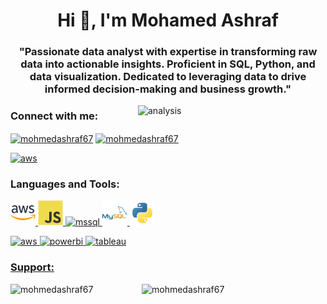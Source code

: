 
<!--
**Mohmedashraf67/Mohmedashraf67** is a ✨ _special_ ✨ repository because its `README.md` (this file) appears on your GitHub profile.

Here are some ideas to get you started:

- 🔭 I’m currently working on ...
- 🌱 I’m currently learning ...
- 👯 I’m looking to collaborate on ...
- 🤔 I’m looking for help with ...
- 💬 Ask me about ...
- 📫 How to reach me: ...
- 😄 Pronouns: ...
- ⚡ Fun fact: ...
-->
<h1 align="center">Hi 👋, I'm Mohamed Ashraf</h1>
<h3 align="center">"Passionate data analyst with expertise in transforming raw data into actionable insights. Proficient in SQL, Python, and data visualization. Dedicated to leveraging data to drive informed decision-making and business growth."</h3>
<img align="right" src="https://camo.githubusercontent.com/0691a747fa3fa6748e8b38149621d045b3d324761a118a94634317e6159a481c/68747470733a2f2f696e646f616e616c79746963612e636f6d2f7374617469632f696d616765732f646174612d736369656e63652d312e676966" alt="analysis" width="300" >

<h3 align="left">Connect with me:</h3>
<p align="left">
<a href="https://linkedin.com/in/mohmedashraf67" target="blank"><img align="center" src="https://raw.githubusercontent.com/rahuldkjain/github-profile-readme-generator/master/src/images/icons/Social/linked-in-alt.svg" alt="mohmedashraf67" height="30" width="40" /></a>
<a href="https://instagram.com/mohmedashraf67" target="blank"><img align="center" src="https://raw.githubusercontent.com/rahuldkjain/github-profile-readme-generator/master/src/images/icons/Social/instagram.svg" alt="mohmedashraf67" height="30" width="40" /></a>
 
  <a href="https://gamma.app/docs/Mohmed-Ashraf-crh61nw0pc69h77" target="_blank" rel="noreferrer"> <img src="https://encrypted-tbn0.gstatic.com/images?q=tbn:ANd9GcTv7RCv36YVkXob6fUxYAr-WiDkABt28_MRIQ&s" alt="aws" width="40" height="50"/> </a>
</p>

<h3 align="left">Languages and Tools:</h3>
<p align="left">
  <a href="https://aws.amazon.com" target="_blank" rel="noreferrer"> 
    <img src="https://raw.githubusercontent.com/devicons/devicon/master/icons/amazonwebservices/amazonwebservices-original-wordmark.svg" alt="aws" width="40" height="40"/> 
  </a> 
  <a href="https://developer.mozilla.org/en-US/docs/Web/JavaScript" target="_blank" rel="noreferrer"> 
    <img src="https://raw.githubusercontent.com/devicons/devicon/master/icons/javascript/javascript-original.svg" alt="javascript" width="40" height="40"/> </a> <a href="https://www.microsoft.com/en-us/sql-server" target="_blank" rel="noreferrer"> <img src="https://www.svgrepo.com/show/303229/microsoft-sql-server-logo.svg" alt="mssql" width="40" height="40"/> </a> <a href="https://www.mysql.com/" target="_blank" rel="noreferrer"> <img src="https://raw.githubusercontent.com/devicons/devicon/master/icons/mysql/mysql-original-wordmark.svg" alt="mysql" width="40" height="40"/> </a> <a href="https://www.python.org" target="_blank" rel="noreferrer"> <img src="https://raw.githubusercontent.com/devicons/devicon/master/icons/python/python-original.svg" alt="python" width="40" height="40"/> </a> 
</p>

<p align="left"> <a href="https://microsoft.com" target="_blank" rel="noreferrer"> <img src="https://static.vecteezy.com/system/resources/previews/027/179/360/non_2x/microsoft-excel-icon-logo-symbol-free-png.png" alt="aws" width="60" height="60"/> 
 <img src="https://images.datacamp.com/image/upload/v1714478776/re388xshtgihucfiiavf.png" alt="powerbi" width="60" height="60"/> 
 <img src="https://logos-world.net/wp-content/uploads/2021/10/Tableau-Emblem.png" alt="tableau" width="90" height="50"/> 





<h3 align="left">Support:</h3>
<p><a href="https://www.buymeacoffee.com/mohmedashraf67"> <img align="left" src="https://cdn.buymeacoffee.com/buttons/v2/default-yellow.png" height="50" width="210" alt="mohmedashraf67" /></a><a href="https://ko-fi.com/mohmedashraf67"> <img align="left" src="https://cdn.ko-fi.com/cdn/kofi3.png?v=3" height="50" width="210" alt="mohmedashraf67" /></a></p><br><br>



